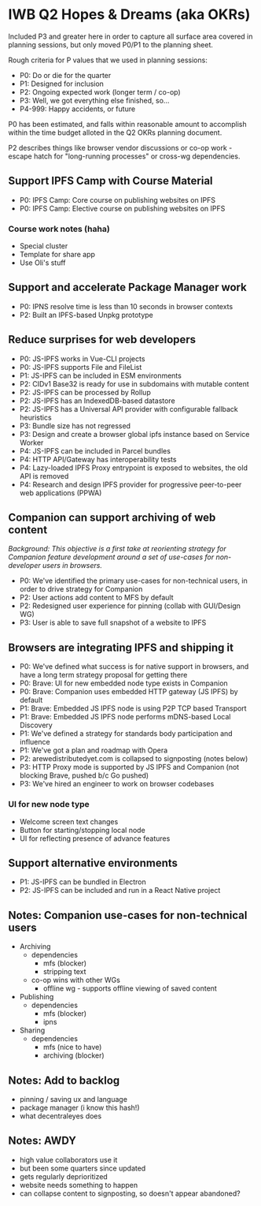 # IWB Q2 Hopes & Dreams (aka OKRs)

Included P3 and greater here in order to capture all surface area covered in planning sessions, but only moved P0/P1 to the planning sheet.

Rough criteria for P values that we used in planning sessions:

* P0: Do or die for the quarter
* P1: Designed for inclusion
* P2: Ongoing expected work (longer term / co-op)
* P3: Well, we got everything else finished, so...
* P4-999: Happy accidents, or future

P0 has been estimated, and falls within reasonable amount to accomplish within the time budget alloted in the Q2 OKRs planning document.

P2 describes things like browser vendor discussions or co-op work - escape hatch for "long-running processes" or cross-wg dependencies.

## Support IPFS Camp with Course Material
* P0: IPFS Camp: Core course on publishing websites on IPFS
* P0: IPFS Camp: Elective course on publishing websites on IPFS

### Course work notes (haha)

* Special cluster
* Template for share app
* Use Oli's stuff

## Support and accelerate Package Manager work

* P0: IPNS resolve time is less than 10 seconds in browser contexts
* P2: Built an IPFS-based Unpkg prototype

## Reduce surprises for web developers

* P0: JS-IPFS works in Vue-CLI projects 
* P0: JS-IPFS supports File and FileList
* P1: JS-IPFS can be included in ESM environments
* P2: CIDv1 Base32 is ready for use in subdomains with mutable content
* P2: JS-IPFS can be processed by Rollup
* P2: JS-IPFS has an IndexedDB-based datastore
* P2: JS-IPFS has a Universal API provider with configurable fallback heuristics
* P3: Bundle size has not regressed
* P3: Design and create a browser global ipfs instance based on Service Worker
* P4: JS-IPFS can be included in Parcel bundles
* P4: HTTP API/Gateway has interoperability tests
* P4: Lazy-loaded IPFS Proxy entrypoint is exposed to websites, the old API is removed 
* P4: Research and design IPFS provider for progressive peer-to-peer web applications (PPWA)

## Companion can support archiving of web content

*Background: This objective is a first take at reorienting strategy for Companion feature development around a set of use-cases for non-developer users in browsers.*

* P0: We've identified the primary use-cases for non-technical users, in order to drive strategy for Companion
* P2: User actions add content to MFS by default
* P2: Redesigned user experience for pinning (collab with GUI/Design WG)
* P3: User is able to save full snapshot of a website to IPFS

## Browsers are integrating IPFS and shipping it

* P0: We've defined what success is for native support in browsers, and have a long term strategy proposal for getting there
* P0: Brave: UI for new embedded node type exists in Companion
* P0: Brave: Companion uses embedded HTTP gateway (JS IPFS) by default
* P1: Brave: Embedded JS IPFS node is using P2P TCP based Transport
* P1: Brave: Embedded JS IPFS node performs mDNS-based Local Discovery
* P1: We've defined a strategy for standards body participation and influence
* P1: We've got a plan and roadmap with Opera
* P2: arewedistributedyet.com is collapsed to signposting (notes below)
* P3: HTTP Proxy mode is supported by JS IPFS and Companion (not blocking Brave, pushed b/c Go pushed)
* P3: We've hired an engineer to work on browser codebases

### UI for new node type
* Welcome screen text changes
* Button for starting/stopping local node
* UI for reflecting presence of advance features

## Support alternative environments

* P1: JS-IPFS can be bundled in Electron
* P2: JS-IPFS can be included and run in a React Native project

## Notes: Companion use-cases for non-technical users

* Archiving
  * dependencies
    * mfs (blocker)
    * stripping text
  * co-op wins with other WGs
    * offline wg - supports offline viewing of saved content
* Publishing
  * dependencies
    * mfs (blocker)
    * ipns
* Sharing
  * dependencies
    * mfs (nice to have)
    * archiving (blocker)

## Notes: Add to backlog

* pinning / saving ux and language
* package manager (i know this hash!)
* what decentraleyes does

## Notes: AWDY

* high value collaborators use it
* but been some quarters since updated
* gets regularly deprioritized
* website needs something to happen
* can collapse content to signposting, so doesn't appear abandoned?

